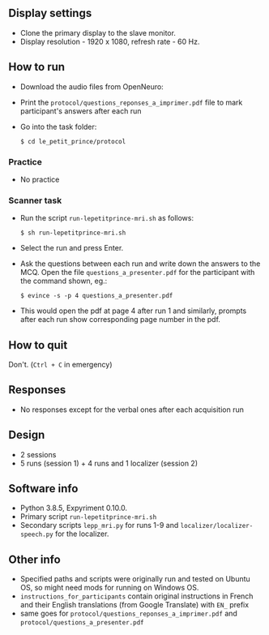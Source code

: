 ## Display settings

* Clone the primary display to the slave monitor.
* Display resolution - 1920 x 1080, refresh rate - 60 Hz.

## How to run

* Download the audio files from OpenNeuro: 
* Print the `protocol/questions_reponses_a_imprimer.pdf` file to mark participant's answers after each run
* Go into the task folder:
	
	```
	$ cd le_petit_prince/protocol
	```

### Practice

* No practice

### Scanner task

* Run the script `run-lepetitprince-mri.sh` as follows:
	
	```
	$ sh run-lepetitprince-mri.sh
	```

* Select the run and press Enter.

* Ask the questions between each run and write down the answers to the MCQ. Open the file `questions_a_presenter.pdf` for the participant with the command shown, eg.:

	```
    $ evince -s -p 4 questions_a_presenter.pdf
	```

* This would open the pdf at page 4 after run 1 and similarly, prompts after each run show corresponding page number in the pdf.

## How to quit

Don't. (`Ctrl + C` in emergency)

## Responses

* No responses except for the verbal ones after each acquisition run

## Design

* 2 sessions
* 5 runs (session 1) + 4 runs and 1 localizer (session 2)

## Software info

* Python 3.8.5, Expyriment 0.10.0.
* Primary script `run-lepetitprince-mri.sh`
* Secondary scripts `lepp_mri.py` for runs 1-9 and `localizer/localizer-speech.py` for the localizer.

## Other info

* Specified paths and scripts were originally run and tested on Ubuntu OS, so might need mods for running on Windows OS.
* `instructions_for_participants` contain original instructions in French and their English translations (from Google Translate) with `EN_` prefix
* same goes for `protocol/questions_reponses_a_imprimer.pdf` and `protocol/questions_a_presenter.pdf`
